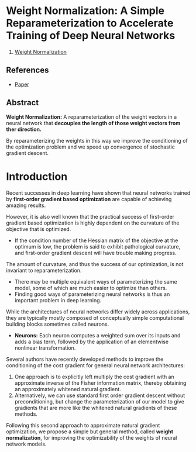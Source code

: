 # Weight Normalization: A Simple Reparameterization to Accelerate Training of Deep Neural Networks
1. [Weight Normalization](./Weight%20Normalization/index.md)

## References
* [Paper](https://arxiv.org/abs/1602.07868)

## Abstract
**Weight Normalization:** A reparameterization of the weight vectors in a neural network that **decouples the length of those weight vectors from ther direction.**

By reparameterizing the weights in this way we improve the conditioning of the optimization problem and we speed up convergence of stochastic gradient descent.

# Introduction
Recent successes in deep learning have shown that neural networks trained by **first-order gradient based optimization** are capable of achieving amazing results.

However, it is also well known that the practical success of first-order gradient based optimization is highly dependent on the curvature of the objective that is optimized.
  - If the condition number of the Hessian matrix of the objective at the optimum is low, the problem is said to exhibit pathological curvature, and first-order gradient descent will have trouble making progress.

The amount of curvature, and thus the success of our optimization, is not invariant to reparameterization.
  -  There may be multiple equivalent ways of parameterizing the same model, some of which are much easier to optimize than others.
  -  Finding good ways of parameterizing neural networks is thus an important problem in deep learning.

While the architectures of neural networks differ widely across applications, they are typically mostly composed of conceptually simple computational building blocks sometimes called neurons.
  - **Neurons:** Each neuron computes a weighted sum over its inputs and adds a bias term, followed by the application of an elementwise nonlinear transformation. 


Several authors have recently developed methods to improve the conditioning of the cost gradient for general neural network architectures:
  1. One approach is to explicitly left multiply the cost gradient with an approximate inverse of the Fisher information matrix, thereby obtaining an approximately whitened natural gradient. 
  2. Alternatively, we can use standard first order gradient descent without preconditioning, but change the parameterization of our model to give gradients that are more like the whitened natural gradients of these methods. 

Following this second approach to approximate natural gradient optimization, we propose a simple but general method, called **weight normalization**, for improving the optimizability of the weights of neural network models. 
